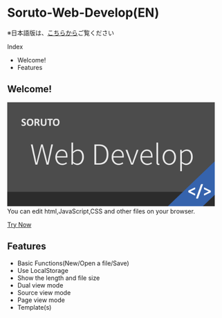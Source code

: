 # Soruto-Web-Develop(EN)
※日本語版は、[こちらから](README.md)ご覧ください

Index  
* Welcome!
* Features

## Welcome!
<img src="Web-Develop-pop.png" width="480px" height="240px"></img>  
You can edit html,JavaScript,CSS and other files on your browser.

[Try Now](https://soruto-web-develop.cf)

## Features

* Basic Functions(New/Open a file/Save)
* Use LocalStorage
* Show the length and file size
* Dual view mode
* Source view mode
* Page view mode
* Template(s)
